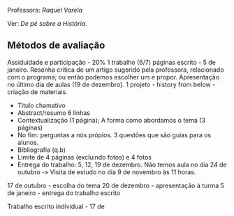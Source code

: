 Professora: *Raquel Varela*

Ver: *De pé sobre a História*.

## Métodos de avaliação
Assiduidade e participação - 20%
1 trabalho (6/7) páginas escrito - 5 de janeiro. Resenha crítica de um artigo sugerido pela professora, relacionado com o programa; ou então podemos escolher um e propor. Apresentação no último dia de aulas (19 de dezembro).
1 projeto - history from below - criação de materiais.

- Título chamativo
- Abstract/resumo 6 linhas
- Contextualização (1 página); A forma como abordamos o tema (3 páginas)
- No fim: perguntas a nós própios. 3 questões que são guias para os alunos.
- Bibliografia (q.b)
- Limite de 4 páginas (excluindo fotos) e 4 fotos 
- Entrega do trabalho: 5, 12, 19 de dezembro.
Não temos aula no dia 24 de outubro -» Visita de estudo no dia 9 de novembro às 11 horas.

17 de outubro - escolha do tema
20 de dezembro - apresentação à turma
5 de janeiro - entrega do trabalho escrito

Trabalho escrito individual - 17 de